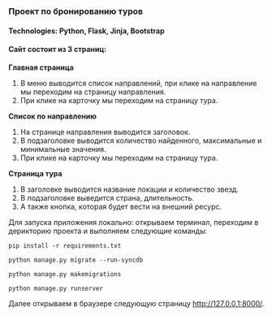### Проект по бронированию туров
#### Technologies: Python, Flask, Jinja, Bootstrap

#### Сайт состоит из 3 страниц:

**Главная страница**
1. В меню выводится список направлений, при клике на направление мы переходим на страницу направления.
2. При клике на карточку мы переходим на страницу тура.

**Список по направлению**
1. На странице направления выводится заголовок.
2. В подзаголовке выводится количество найденного, максимальные и минимальные значения.
3. При клике на карточку мы переходим на страницу тура.

**Страница тура**
1. В заголовке выводится название локации и количество звезд.
2. В подзаголовке выведится страна, длительность.    
3. А также кнопка, которая будет вести на внешний ресурс.

Для запуска приложения локально: открываем терминал, переходим в дерикторию проекта и выполняем следующие команды:

`pip install -r requirements.txt`

`python manage.py migrate --run-syncdb`

`python manage.py makemigrations`

`python manage.py runserver`

Далее открываем в браузере следующую страницу http://127.0.0.1:8000/.
